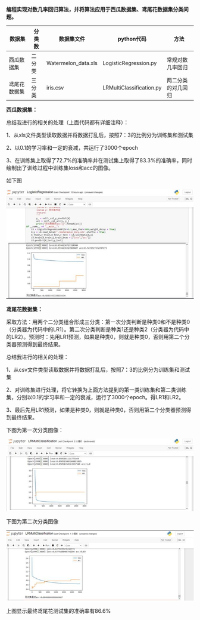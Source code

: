 **编程实现对数几率回归算法，并将算法应用于西瓜数据集、鸢尾花数据集分类问题。**

| 数据集       | 分类数 | 数据集文件          | python代码               | 方法               |
| ------------ | ------ | ------------------- | ------------------------ | ------------------ |
| 西瓜数据集   | 二分类 | Watermelon_data.xls | LogisticRegression.py    | 常规对数几率回归   |
| 鸢尾花数据集 | 三分类 | iris.csv            | LRMultiClassification.py | 两二分类的对几回归 |



**西瓜数据集：**

总结我进行的相关的处理（上面代码都有详细注释）：

1、从xls文件类型读取数据并将数据打乱后，按照7：3的比例分为训练集和测试集

2、以0.1的学习率和一定的衰减，共运行了3000个epoch

3、在训练集上取得了72.7%的准确率并在测试集上取得了83.3%的准确率，同时绘制出了训练过程中训练集loss和acc的图像。

如下图

![img](README.assets/clip_image002.jpg)

 

**鸢尾花数据集：**

采取方法：用两个二分类组合形成三分类：第一次分类判断是种类0和不是种类0（分类器为代码中的LR1）。第二次分类判断是种类1还是种类2（分类器为代码中的LR2）。预测时：先用LR1预测，如果是种类0，则就是种类0，否则用第二个分类器预测得到最终结果。

总结我进行的相关的处理：

1、从csv文件类型读取数据并将数据打乱后，按照7：3的比例分为训练集和测试集

2、对训练集进行处理，将它转换为上面方法提到的第一类训练集和第二类训练集，分别以0.1的学习率和一定的衰减，运行了3000个epoch。得LR1和LR2。

3、最后先用LR1预测，如果是种类0，则就是种类0，否则用第二个分类器预测得到最终结果。



下图为第一次分类图像：

![img](README.assets/clip_image004.jpg)

 

下图为第二次分类图像

![img](README.assets/clip_image006.jpg)

上图显示最终鸢尾花测试集的准确率有86.6%